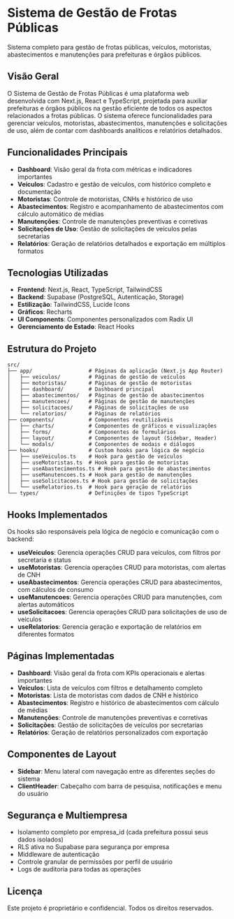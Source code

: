 # Sistema de Gestão de Frotas Públicas

Sistema completo para gestão de frotas públicas, veículos, motoristas, abastecimentos e manutenções para prefeituras e órgãos públicos.

## Visão Geral

O Sistema de Gestão de Frotas Públicas é uma plataforma web desenvolvida com Next.js, React e TypeScript, projetada para auxiliar prefeituras e órgãos públicos na gestão eficiente de todos os aspectos relacionados a frotas públicas. O sistema oferece funcionalidades para gerenciar veículos, motoristas, abastecimentos, manutenções e solicitações de uso, além de contar com dashboards analíticos e relatórios detalhados.

## Funcionalidades Principais

- **Dashboard**: Visão geral da frota com métricas e indicadores importantes
- **Veículos**: Cadastro e gestão de veículos, com histórico completo e documentação
- **Motoristas**: Controle de motoristas, CNHs e histórico de uso
- **Abastecimentos**: Registro e acompanhamento de abastecimentos com cálculo automático de médias
- **Manutenções**: Controle de manutenções preventivas e corretivas
- **Solicitações de Uso**: Gestão de solicitações de veículos pelas secretarias
- **Relatórios**: Geração de relatórios detalhados e exportação em múltiplos formatos

## Tecnologias Utilizadas

- **Frontend**: Next.js, React, TypeScript, TailwindCSS
- **Backend**: Supabase (PostgreSQL, Autenticação, Storage)
- **Estilização**: TailwindCSS, Lucide Icons
- **Gráficos**: Recharts
- **UI Components**: Componentes personalizados com Radix UI
- **Gerenciamento de Estado**: React Hooks

## Estrutura do Projeto

```
src/
├── app/                  # Páginas da aplicação (Next.js App Router)
│   ├── veiculos/         # Páginas de gestão de veículos
│   ├── motoristas/       # Páginas de gestão de motoristas
│   ├── dashboard/        # Dashboard principal
│   ├── abastecimentos/   # Páginas de gestão de abastecimentos
│   ├── manutencoes/      # Páginas de gestão de manutenções
│   ├── solicitacoes/     # Páginas de solicitações de uso
│   └── relatorios/       # Páginas de relatórios
├── components/           # Componentes reutilizáveis
│   ├── charts/           # Componentes de gráficos e visualizações
│   ├── forms/            # Componentes de formulários
│   ├── layout/           # Componentes de layout (Sidebar, Header)
│   └── modals/           # Componentes de modais e diálogos
├── hooks/                # Custom hooks para lógica de negócio
│   ├── useVeiculos.ts    # Hook para gestão de veículos
│   ├── useMotoristas.ts  # Hook para gestão de motoristas
│   ├── useAbastecimentos.ts # Hook para gestão de abastecimentos
│   ├── useManutencoes.ts # Hook para gestão de manutenções
│   ├── useSolicitacoes.ts # Hook para gestão de solicitações
│   └── useRelatorios.ts  # Hook para geração de relatórios
└── types/                # Definições de tipos TypeScript
```

## Hooks Implementados

Os hooks são responsáveis pela lógica de negócio e comunicação com o backend:

- **useVeiculos**: Gerencia operações CRUD para veículos, com filtros por secretaria e status
- **useMotoristas**: Gerencia operações CRUD para motoristas, com alertas de CNH
- **useAbastecimentos**: Gerencia operações CRUD para abastecimentos, com cálculos de consumo
- **useManutencoes**: Gerencia operações CRUD para manutenções, com alertas automáticos
- **useSolicitacoes**: Gerencia operações CRUD para solicitações de uso de veículos
- **useRelatorios**: Gerencia geração e exportação de relatórios em diferentes formatos

## Páginas Implementadas

- **Dashboard**: Visão geral da frota com KPIs operacionais e alertas importantes
- **Veículos**: Lista de veículos com filtros e detalhamento completo
- **Motoristas**: Lista de motoristas com dados de CNH e histórico
- **Abastecimentos**: Registro e histórico de abastecimentos com cálculo de médias
- **Manutenções**: Controle de manutenções preventivas e corretivas
- **Solicitações**: Gestão de solicitações de veículos por secretarias
- **Relatórios**: Geração de relatórios personalizados com exportação

## Componentes de Layout

- **Sidebar**: Menu lateral com navegação entre as diferentes seções do sistema
- **ClientHeader**: Cabeçalho com barra de pesquisa, notificações e menu do usuário

## Segurança e Multiempresa

- Isolamento completo por empresa_id (cada prefeitura possui seus dados isolados)
- RLS ativa no Supabase para segurança por empresa
- Middleware de autenticação
- Controle granular de permissões por perfil de usuário
- Logs de auditoria para todas as operações

## Licença

Este projeto é proprietário e confidencial. Todos os direitos reservados.
